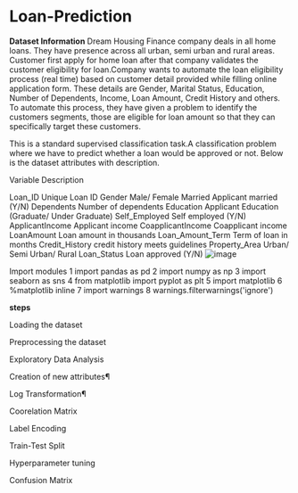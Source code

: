# Loan-Prediction

**Dataset Information**
Dream Housing Finance company deals in all home loans. They have presence across all urban, semi urban and rural areas. Customer first apply for home loan after that company validates the customer eligibility for loan.Company wants to automate the loan eligibility process (real time) based on customer detail provided while filling online application form. These details are Gender, Marital Status, Education, Number of Dependents, Income, Loan Amount, Credit History and others. To automate this process, they have given a problem to identify the customers segments, those are eligible for loan amount so that they can specifically target these customers.

This is a standard supervised classification task.A classification problem where we have to predict whether a loan would be approved or not. Below is the dataset attributes with description.

Variable	Description
	
Loan_ID	Unique Loan ID
Gender	Male/ Female
Married	Applicant married (Y/N)
Dependents	Number of dependents
Education	Applicant Education (Graduate/ Under Graduate)
Self_Employed	Self employed (Y/N)
ApplicantIncome	Applicant income
CoapplicantIncome	Coapplicant income
LoanAmount	Loan amount in thousands
Loan_Amount_Term	Term of loan in months
Credit_History	credit history meets guidelines
Property_Area	Urban/ Semi Urban/ Rural
Loan_Status	Loan approved (Y/N)
![image](https://github.com/user-attachments/assets/483dea41-60ad-4535-9d75-b80b24b05f52)


Import modules
1
import pandas as pd
2
import numpy as np
3
import seaborn as sns
4
from matplotlib import pyplot as plt
5
import matplotlib
6
%matplotlib inline
7
import warnings
8
warnings.filterwarnings('ignore')

**steps**

Loading the dataset

Preprocessing the dataset

Exploratory Data Analysis

Creation of new attributes¶

Log Transformation¶

Coorelation Matrix

Label Encoding

Train-Test Split

Hyperparameter tuning

Confusion Matrix


